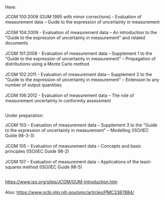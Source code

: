 Here: 

JCGM 100:2008 (GUM 1995 with minor corrections) - Evaluation of measurement data – Guide to the expression of uncertainty in measurement<br><br>
JCGM 104:2009 - Evaluation of measurement data – An introduction to the "Guide to the expression of uncertainty in measurement" and related documents<br><br>
JCGM 101:2008 - Evaluation of measurement data – Supplement 1 to the "Guide to the expression of uncertainty in measurement" – Propagation of distributions using a Monte Carlo method<br><br>
JCGM 102:2011 - Evaluation of measurement data – Supplement 2 to the "Guide to the expression of uncertainty in measurement" – Extension to any number of output quantities<br><br>
JCGM 106:2012 - Evaluation of measurement data – The role of measurement uncertainty in conformity assessment<br><br>

Under preparation:

JCGM 103 – Evaluation of measurement data – Supplement 3 to the "Guide to the expression of uncertainty in measurement" – Modelling (ISO/IEC Guide 98-3-3)<br><br>
JCGM 105 – Evaluation of measurement data – Concepts and basic principles (ISO/IEC Guide 98-2)<br><br>
JCGM 107 – Evaluation of measurement data – Applications of the least-squares method (ISO/IEC Guide 98-5)<br><br>

https://www.iso.org/sites/JCGM/GUM-introduction.htm
<br><br>
Also: https://www.ncbi.nlm.nih.gov/pmc/articles/PMC3387884/
